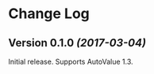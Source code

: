 Change Log
==========

Version 0.1.0 *(2017-03-04)*
----------------------------

Initial release. Supports AutoValue 1.3.